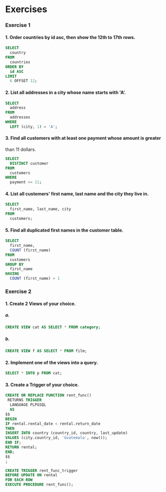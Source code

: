 # Exercises
### Exercise 1
#### 1. Order countries by id asc, then show the 12th to 17th rows.

```sql
SELECT
  country
FROM
  countries
ORDER BY
  id ASC
LIMIT
  6 OFFSET 12;
```


#### 2. List all addresses in a city whose name starts with 'A’.

```sql
SELECT
  address
FROM
  addresses
WHERE
  LEFT (city, 1) = 'A';
```


#### 3. Find all customers with at least one payment whose amount is greater
than 11 dollars.


```sql
SELECT
  DISTINCT customer
FROM
  customers
WHERE
  payment >= 11;
```

#### 4. List all customers' first name, last name and the city they live in.

```sql
SELECT
  first_name, last_name, city
FROM
  customers;
```


#### 5. Find all duplicated first names in the customer table.

```sql
SELECT
  first_name,
  COUNT (first_name)
FROM
  customers
GROUP BY
  first_name
HAVING
  COUNT (first_name) > 1
```

### Exercise 2

#### 1. Create 2 Views of your choice.

##### a. 

```sql
CREATE VIEW cat AS SELECT * FROM category;
```

##### b.

```sql
CREATE VIEW f AS SELECT * FROM film;

```
#### 2. Implement one of the views into a query.

```sql
SELECT * INTO p FROM cat;
```


#### 3. Create a Trigger of your choice.
```sql
CREATE OR REPLACE FUNCTION rent_func()
 RETURNS TRIGGER 
  LANGUAGE PLPGSQL
  AS                          
$$
BEGIN
IF rental.rental_date < rental.return_date
THEN 
INSERT INTO country (country_id, country, last_update) 
VALUES (city.country_id, 'Gvatemala', now());
END IF;
RETURN rental;
END;
$$
;

CREATE TRIGGER rent_func_trigger
BEFORE UPDATE ON rental
FOR EACH ROW
EXECUTE PROCEDURE rent_func();
```
